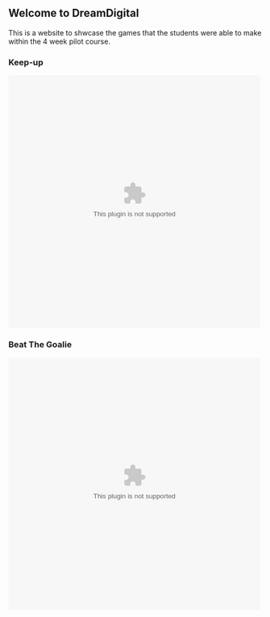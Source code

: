 ## Welcome to DreamDigital 

This is a website to shwcase the games that the students were able to make within the 4 week pilot course.

### Keep-up
<object width="500px" height="500px" data="Keep_up.swf"></object>

### Beat The Goalie
<object width="500px" height="500px" data="Beat_the_goalie.swf"></object>
